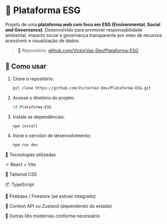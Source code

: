 # 🌱 Plataforma ESG

Projeto de uma **plataforma web com foco em ESG (Environmental, Social and Governance)**. Desenvolvido para promover responsabilidade ambiental, impacto social e governança transparente por meio de recursos acessíveis e visualização de dados.

> 🔗 Repositório: [github.com/VictorVaz-Dev/Plataforma-ESG](https://github.com/VictorVaz-Dev/Plataforma-ESG)

## 🚀 Como usar

1. Clone o repositório:
   ```bash
   git clone https://github.com/VictorVaz-Dev/Plataforma-ESG.git

2. Acesse o diretório do projeto:
   ```bash
   cd Plataforma-ESG

3. Instale as dependências:
   ```bash
   npm install

4. Inicie o servidor de desenvolvimento:
   ```bash
   npm run dev

🧰 Tecnologias utilizadas


⚛️ React + Vite

🎨 Tailwind CSS

📦 TypeScript

📁 Firebase / Firestore (se estiver integrado)

🧠 Context API ou Zustand (dependendo do estado)

🧪 Outras libs modernas conforme necessário

   

   
